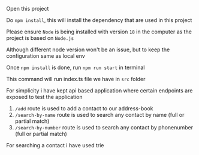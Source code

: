 Open this project

Do `npm install`, this will install the dependency that are used in this project

Please ensure `Node` is being installed with version `18` in the computer as the project is based on `Node.js`

Although different node version won't be an issue, but to keep the configuration same as local env

Once `npm install` is done, run `npm run start` in terminal

This command will run index.ts file we have in `src` folder



For simplicity i have kept api based application where certain endpoints are exposed to test the application

1. `/add` route is used to add a contact to our address-book
2. `/search-by-name` route is used to search any contact by name (full or partial match)
2. `/search-by-number` route is used to search any contact by phonenumber (full or partial match)

For searching a contact i have used trie